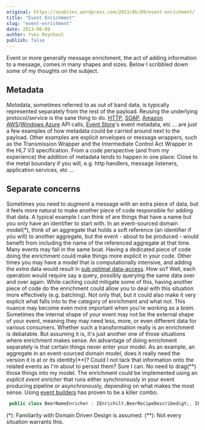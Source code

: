 ```yaml
---
original: https://seabites.wordpress.com/2013/06/09/event-enrichment/
title: "Event Enrichment"
slug: "event-enrichment"
date: 2013-06-09
author: Yves Reynhout
publish: false
---
```

Event or more generally message enrichment, the act of adding information to a message, comes in many shapes and sizes. Below I scribbled down some of my thoughts on the subject.

Metadata
--------

*Meta*data, sometimes referred to as out of band data, is typically represented separately from the rest of the payload. Reusing the underlying protocol/service is the sane thing to do. [HTTP](http://en.wikipedia.org/wiki/Hypertext_Transfer_Protocol "Http Protocol"), [SOAP](http://www.w3.org/TR/soap/ "The SOAP Specifications"), [Amazon AWS](http://aws.amazon.com/ "Amazon Web Services")/[Windows Azure](http://www.windowsazure.com/en-us/ "Windows Azure") API calls, [Event Store](http://geteventstore.com/ "The Event Store")'s event metadata, etc ... are just a few examples of how metadata could be carried around next to the payload. Other examples are explicit envelopes or message wrappers, such as the Transmission Wrapper and the Intermediate Control Act Wrapper in the HL7 V3 specification. From a code perspective (and from my experience) the addition of metadata tends to happen in one place. Close to the metal boundary if you will, e.g. http handlers, message listeners, application services, etc ...

Separate concerns
-----------------

Sometimes you need to *augment* a message with an extra piece of data, but it feels more natural to make another piece of code responsible for adding that data. A typical example I can think of are things that have a name but you only have an identifier to start with. In an event-sourced domain model(\*), think of an aggregate that holds a soft reference (an identifier if you will) to another aggregate, but the event - about to be produced - would benefit from including the name of the referenced aggregate at that time. Many events may fall in the same boat. Having a dedicated piece of code doing the enrichment could make things more explicit in your code. Other times you may have a model that is computationally intensive, and adding the *extra* data would result in [sub optimal data-access](http://en.wikipedia.org/wiki/Big_O_notation#Orders_of_common_functions "Big O Notation"). How so? Well, each operation would require say a query, possibly querying the same data over and over again. While caching could mitigate some of this, having another piece of code do the enrichment could allow you to deal with this situation more effectively (e.g. batching). Not only that, but it could also make it very explicit what falls into to the category of enrichment and what not. This nuance may become even more important when you're working as a *team*. Sometimes the internal shape of your event may not be the external shape of your event, meaning they may need less, more, or even different data for various consumers. Whether such a transformation really is an enrichment is debatable. But assuming it is, it's just another one of those situations where enrichment makes sense. An advantage of doing enrichment separately is that certain things never enter your model. As an example, an aggregate in an event-sourced domain model, does it really need the version it is at or its identity(\*\*)? Could I not tack that information onto the related events as I'm about to persist them? Sure I can. No need to drag(\*\*) those things into my model. The enrichment could be implemented using an *explicit event enricher* that runs either synchronously in your event producing pipeline or asynchronously, depending on what makes the most sense. Using [event builders](http://seabites.wordpress.com/2013/05/30/eventbuilders-revisited/ "Event Builders - Revisited") has proven to be a killer combo. 

```csharp
 public class BeerNameEnricher : IEnrich&lt;BeerRecipeDescribed&gt;, IEnrich&lt;BeerRecipeAltered&gt; { Dictionary&lt;string, string&gt; \_lookupNameOfBeerUsingId; public BeerNameEnricher(Dictionary&lt;string, string&gt; lookupNameOfBeerUsingId) { \_lookupNameOfBeerUsingId = lookupNameOfBeerUsingId; } public BeerRecipeDescribed Enrich(BeerRecipeDescribed @event) { return @event.UsingBeerNamed(\_lookupNameOfBeerUsingId\[@event.BeerId\]); } public BeerRecipeAltered Enrich(BeerRecipeAltered @event) { return @event.UsingBeerNamed(\_lookupNameOfBeerUsingId\[@event.BeerId\]); } } 
```

 (\*): Familiarity with Domain Driven Design is assumed. (\*\*): Not every situation warrants this.

